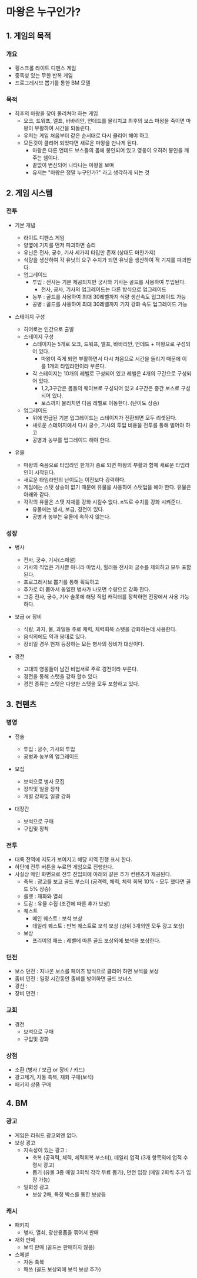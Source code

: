 # 마왕은 누구인가?
## 1. 게임의 목적
### 개요
- 횡스크롤 라이트 디펜스 게임
- 중독성 있는 무한 반복 게임
- 프로그레시브 뽑기를 통한 BM 모델

### 목적
- 최후의 마왕을 찾아 물리쳐야 하는 게임
  - 오크, 드워프, 엘프, 바바리안, 언데드를 물리치고 최후의 보스 마왕을 죽이면 마왕이 부활하여 시간을 되돌린다.
  - 유저는 게임 처음부터 같은 순서대로 다시 클리어 해야 하고
  - 모든것이 클리어 되었다면 새로운 마왕을 만나게 된다.      
    - 마왕은 다른 언데드 보스들의 몸에 봉인되어 있고 영웅이 오히려 봉인을 깨주는 셈이다.
    - 끝없이 변신되어 나타나는 마왕을 보며
    - 유저는 "마왕은 정말 누구인가?" 라고 생각하게 되는 것  

## 2. 게임 시스템
### 전투
- 기본 개념
  - 라이트 디펜스 게임
  - 양옆에 기지를 먼저 파괴하면 승리
  - 유닌은 전사, 궁수, 기사 세가지 타입만 존재 (상대도 마찬가지)
  - 식량을 생산하여 각 유닛의 요구 수치가 되면 유닛을 생산하여 적 기지를 파괴한다.
  - 업그레이드
    - 투입 : 전사는 기본 제공되지만 궁사와 기사는 골드를 사용하여 투입된다.
      - 전사, 궁사, 기사의 업그레이드는 다른 방식으로 업그레이드 
    - 농부 : 골드를 사용하여 최대 30레벨까지 식량 생산속도 업그레이드 가능 
    - 공병 : 골드를 사용하여 최대 30레벨까지 기지 강화 속도 업그레이드 가능 

- 스테이지 구성
  - 히어로는 인간으로 출발
  - 스테이지 구성
    - 스테이지는 5개로 오크, 드워프, 엘프, 바바리안, 언데드 + 마왕으로 구성되어 있다.
      - 마왕이 죽게 되면 부활하면서 다시 처음으로 시간을 돌리기 때문에 이를 1개의 타임라인이라 부른다.
    - 각 스테이지는 10개의 레벨로 구성되어 있고 레벨은 4개의 구간으로 구성되어 있다.
      - 1,2,3구간은 몹들의 웨이브로 구성되어 있고 4구간은 중간 보스로 구성되어 있다.
      - 보스까지 물리치면 다음 레벨로 이동한다. (난이도 상승)    
  - 업그레이드
    - 위에 언급된 기본 업그레이드는 스테이지가 전환되면 모두 리셋된다.
    - 새로운 스테이지에서 다시 궁수, 기사의 투입 비용을 전투를 통해 벌어야 하고
    - 공병과 농부를 업그레이드 해야 한다. 
- 유물
  - 마왕의 죽음으로 타임라인 한개가 종료 되면 마왕의 부활과 함께 새로운 타임라인이 시작된다.
  - 새로운 타임라인의 난이도는 이전보다 강력하다.
  - 게임에는 스탯 상승이 없기 때문에 유물을 사용하여 스탯업을 해야 한다. 유물은 아래와 같다.
  - 각각의 유물은 스탯 자체를 강화 시킬수 없다. n%로 수치를 강화 시켜준다.
    - 유물에는 병사, 보급, 경전이 있다.
    - 공병과 농부는 유물에 속하지 않는다.   
### 성장
- 병사
  - 전사, 궁수, 기사(스페셜)
  - 기사의 직업은 기사뿐 아니라 마법사, 힐러등 전사와 궁수를 제외하고 모두 포함된다.
  - 프로그레시브 뽑기를 통해 획득하고
  - 추가로 더 뽑아서 동일한 병사가 나오면 수량으로 강화 한다.
  - 그중 전사, 궁수, 기사 슬롯에 해당 직업 캐릭터를 장착하면 전장에서 사용 가능하다.

- 보급 or 장비
  - 식량, 과자, 물, 과일등 주로 체력, 체력회복 스탯을 강화하는데 사용한다.
  - 음식외에도 약과 붕대로 있다.
  - 장비일 경우 현재 등장하는 모든 병사의 장비가 대상이다.

- 경전
  - 고대의 영웅들이 남긴 비법서로 주로 경전이라 부른다.
  - 경전을 통해 스탯을 강화 할수 있다.
  - 경전 종류는  스탯은 다양한 스탯을 모두 포함하고 있다.

## 3. 컨텐츠

### 병영
- 전술
  - 투입 : 궁수, 기사의 투입
  - 공병과 농부의 업그레이드

- 모집
  - 보석으로 병사 모집
  - 장착및 일괄 장착
  - 개별 강화및 일괄 강화 

- 대장간
  - 보석으로 구매
  - 구입및 장착

### 전투
- 대륙 전역에 지도가 보여지고 해당 지역 진행 표시 한다.
- 하단에 전투 버튼을 누르면 게임으로 진행한다.
- 사실상 메인 화면으로 전투 진입외에 아래와 같은 추가 컨텐츠가 제공된다.
  - 축복 : 광고를 보고 골드 부스터 (공격력, 체력, 체력 회복 10% - 모두 했다면 골드 5% 상승) 
  - 룰렛 : 재화와 열쇠
  - 도감 : 유물 수집 (조건에 따른 추가 보상)
  - 퀘스트
    - 메인 퀘스트 : 보석 보상
    - 데일리 퀘스트 : 반복 퀘스트로 보석 보상 (상위 3개외엔 모두 광고 보상)  
  - 보상
    - 프리미엄 패쓰 : 레벨에 따른 골드 보상외에 보석을 보상한다.

### 던전
- 보스 던전 : 지나온 보스를 페이즈 방식으로 클리어 하면 보석을 보상
- 좀비 던전 : 일정 시간동안 좀비를 방어하면 골드 보너스
- 광산 :
- 장비 던전 :  

### 교회
- 경전
  - 보석으로 구매
  - 구입및 강화

### 상점
- 소환 (병사 / 보급 or 장비 / 카드)
- 광고제거, 자동 축복, 재화 구매(보석)
- 패키지 상품 구매

## 4. BM
### 광고
- 게임은 리워드 광고외엔 없다.
- 보상 광고
  - 지속성이 있는 광고 :
    - 축복 (공격력, 체력, 체력회복 부스터), 데일리 업적 (3개 항목외에 업적 수령시 광고)  
    - 뽑기 (유물 3종 매일 3회씩 각각 무료 뽑기), 던전 입장 (매일 2회씩 추가 입장 가능)
  - 일회성 광고
    - 보상 2배, 특정 박스를 통한 보상등    
### 캐시
- 패키지
  - 병사, 열쇠, 광산용품을 묶어서 판매     
- 재화 판매
  - 보석 판매 (골드는 판매하지 않음)
- 스페셜
  - 자동 축복
  - 패쓰 (골드 보상외에 보석 보상 추가)   

